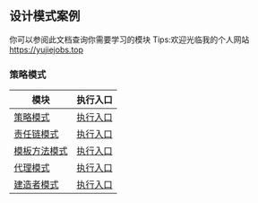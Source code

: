 ## 设计模式案例

你可以参阅此文档查询你需要学习的模块 Tips:欢迎光临我的个人网站 https://yujiejobs.top

### 策略模式

| 模块                                            | 执行入口                                        |
|-----------------------------------------------|---------------------------------------------|
| [策略模式](src/main/java/com/soft/design/demo1)   | [执行入口](src/test/java/com/soft/design/demo1) |
| [责任链模式](src/main/java/com/soft/design/demo2)  | [执行入口](src/test/java/com/soft/design/demo2) |
| [模板方法模式](src/main/java/com/soft/design/demo3) | [执行入口](src/test/java/com/soft/design/demo3) |
| [代理模式](src/main/java/com/soft/design/demo4)   | [执行入口](src/test/java/com/soft/design/demo4) |
| [建造者模式](src/main/java/com/soft/design/demo5)  | [执行入口](src/test/java/com/soft/design/demo5) |



